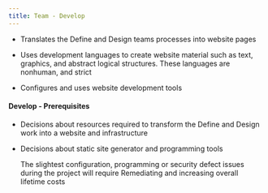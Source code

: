 ```yaml
---
title: Team - Develop
---
```


- Translates the Define and Design teams processes into website pages 

- Uses development languages to create website material such as text, graphics, and abstract logical structures. These languages are nonhuman, and strict 

- Configures and uses website development tools

#### Develop - Prerequisites
- Decisions about resources required to transform the Define and Design work into a website and infrastructure

- Decisions about static site generator and programming tools
		

	The slightest configuration, programming or security defect issues during the project will require Remediating and increasing overall lifetime costs 
